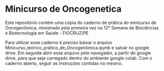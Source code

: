 # Minicurso de Oncogenetica
Este repositório contém uma cópia do caderno de prática do minicurso de Oncogenômica, ministrado pela primeira vez na 12° Semana de Biociências e Biotecnologia em Saúde - FIOCRUZ/PE

Para utilizar esse caderno é preciso baixar o arquivo Minicurso_teórico_prático_de_Oncogenômica.ipynb e salvar no google drive. Em seguida abrir esse arquivo pelo navegador, a partir do google drive, para que seja carregado dentro do ambiente google colab. Com o caderno aberto, seguir as instruções contidas no mesmo.
